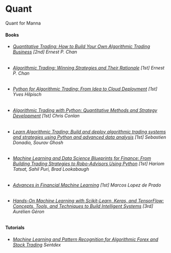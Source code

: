 # Quant
Quant for Manna

#### Books
* ###### [Quantitative Trading: How to Build Your Own Algorithmic Trading Business](https://www.amazon.com/Quantitative-Trading-Build-Algorithmic-Business/dp/1119800064) [2nd] Ernest P. Chan
* ###### [Algorithmic Trading: Winning Strategies and Their Rationale](https://www.amazon.com/Algorithmic-Trading-Winning-Strategies-Rationale/dp/1118460146) [1st] Ernest P. Chan
* ###### [Python for Algorithmic Trading: From Idea to Cloud Deployment](https://www.amazon.com/Python-Algorithmic-Trading-Cloud-Deployment/dp/149205335X) [1st] Yves Hilpisch
* ###### [Algorithmic Trading with Python: Quantitative Methods and Strategy Development](https://www.amazon.com/dp/B086Y6H6YG) [1st] Chris Conlan
* ###### [Learn Algorithmic Trading: Build and deploy algorithmic trading systems and strategies using Python and advanced data analysis](https://www.amazon.com/Learn-Algorithmic-Trading-algorithmic-strategies/dp/178934834X) [1st] Sebastien Donadio, Sourav Ghosh
* ###### [Machine Learning and Data Science Blueprints for Finance: From Building Trading Strategies to Robo-Advisors Using Python](https://www.amazon.com/Machine-Learning-Science-Blueprints-Finance/dp/1492073059) [1st] Hariom Tatsat, Sahil Puri, Brad Lookabaugh
* ###### [Advances in Financial Machine Learning](https://www.amazon.com/Advances-Financial-Machine-Learning-Marcos/dp/1119482089) [1st] Marcos Lopez de Prado
* ###### [Hands-On Machine Learning with Scikit-Learn, Keras, and TensorFlow: Concepts, Tools, and Techniques to Build Intelligent Systems](https://www.amazon.com/Hands-Machine-Learning-Scikit-Learn-TensorFlow-dp-1098125975/dp/1098125975) [3rd] Aurélien Géron

#### Tutorials
* ###### [Machine Learning and Pattern Recognition for Algorithmic Forex and Stock Trading](https://pythonprogramming.net/machine-learning-pattern-recognition-algorithmic-forex-stock-trading/) Sentdex
